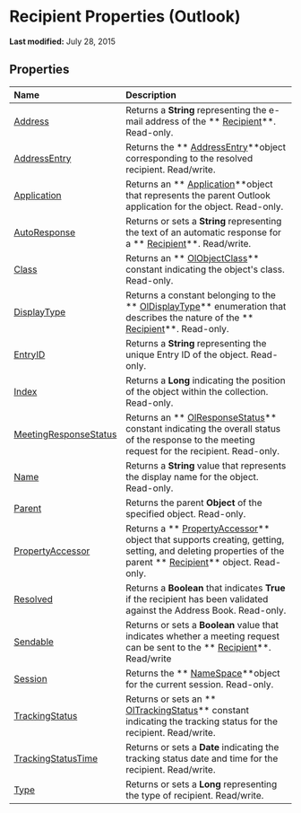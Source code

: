 
# Recipient Properties (Outlook)

 **Last modified:** July 28, 2015


## Properties



|**Name**|**Description**|
|:-----|:-----|
| [Address](8e14f39a-0000-1039-bb0b-7726d7828a68.md)|Returns a  **String** representing the e-mail address of the ** [Recipient](8cee4d79-ec55-52a4-710b-6456944ca86d.md)**. Read-only.|
| [AddressEntry](3b2b524e-4dd5-9ff4-98cc-811746ea0453.md)|Returns the  ** [AddressEntry](d4a0a85e-8bab-bc56-57bc-d70c3c570c8e.md)**object corresponding to the resolved recipient. Read/write.|
| [Application](6968733a-a307-49f5-ba78-c0a1ac573803.md)|Returns an  ** [Application](797003e7-ecd1-eccb-eaaf-32d6ddde8348.md)**object that represents the parent Outlook application for the object. Read-only.|
| [AutoResponse](db6e0658-8e12-ac0b-4317-396cfe4620f6.md)|Returns or sets a  **String** representing the text of an automatic response for a ** [Recipient](8cee4d79-ec55-52a4-710b-6456944ca86d.md)**. Read/write.|
| [Class](1e6aa19a-16ee-7835-c2fb-f5523e8614c4.md)|Returns an  ** [OlObjectClass](33d724b3-df3c-2a7f-a80f-93b66d96f588.md)** constant indicating the object's class. Read-only.|
| [DisplayType](1109138d-ef1b-deec-13cc-8443d03e825c.md)|Returns a constant belonging to the  ** [OlDisplayType](356e5f75-8aa2-e28d-64ee-27b78348ba7a.md)** enumeration that describes the nature of the ** [Recipient](8cee4d79-ec55-52a4-710b-6456944ca86d.md)**. Read-only.|
| [EntryID](f71d384c-6e1c-f96c-1415-cf21a0c26712.md)|Returns a  **String** representing the unique Entry ID of the object. Read-only.|
| [Index](fe2ef09a-0046-1f82-e2ad-2e4cbb5a403f.md)|Returns a  **Long** indicating the position of the object within the collection. Read-only.|
| [MeetingResponseStatus](27f3e40a-b5e9-9f36-ae26-78cc85d160fa.md)|Returns an  ** [OlResponseStatus](b473d57a-76a1-0862-fecb-baf1cf317772.md)** constant indicating the overall status of the response to the meeting request for the recipient. Read-only.|
| [Name](c444a728-3c1d-efd5-036e-d14fb2e7164a.md)|Returns a  **String** value that represents the display name for the object. Read-only.|
| [Parent](fa37d562-af43-26f7-b446-fccf510e925a.md)|Returns the parent  **Object** of the specified object. Read-only.|
| [PropertyAccessor](fe10f888-f17a-932e-988b-ed565d6a169f.md)|Returns a  ** [PropertyAccessor](2fc91e13-703c-3ec9-9066-ffee7144306c.md)** object that supports creating, getting, setting, and deleting properties of the parent ** [Recipient](8cee4d79-ec55-52a4-710b-6456944ca86d.md)** object. Read-only.|
| [Resolved](09c7655b-5acd-b527-56f6-59bc994a5ca1.md)|Returns a  **Boolean** that indicates **True** if the recipient has been validated against the Address Book. Read-only.|
| [Sendable](ba6c3f35-5e51-f502-fb74-5403de3411e9.md)|Returns or sets a  **Boolean** value that indicates whether a meeting request can be sent to the ** [Recipient](8cee4d79-ec55-52a4-710b-6456944ca86d.md)**. Read/write|
| [Session](0719e438-c9b0-ecca-1aa0-f25c9b21fe69.md)|Returns the  ** [NameSpace](f0dcaa19-07f5-5d42-a3bf-2e42b7885644.md)**object for the current session. Read-only.|
| [TrackingStatus](15787403-de2c-ee9f-4f8b-587cf1ee6087.md)|Returns or sets an  ** [OlTrackingStatus](a2253862-b1a1-6d99-81ad-1984ba615919.md)** constant indicating the tracking status for the recipient. Read/write.|
| [TrackingStatusTime](906fec55-13da-5a83-c4c6-fa2cd07d6d7a.md)|Returns or sets a  **Date** indicating the tracking status date and time for the recipient. Read/write.|
| [Type](3bdc616c-f008-ec95-0a92-0f704eedee34.md)|Returns or sets a  **Long** representing the type of recipient. Read/write.|
